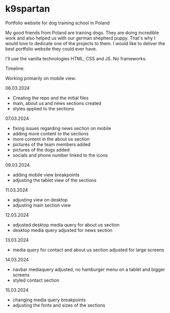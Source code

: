 # k9spartan
Portfolio website for dog training school in Poland

My good friends from Poland are training dogs. They are doing incredible work and also helped us with our german shepherd puppy. That's why I would love to dedicate one of the projects to them. I would like to deliver the best portfolio website they could ever have.

I'll use the vanilla technologies HTML, CSS and JS. No frameworks.

Timeline:

Working primarily on mobile view.

06.03.2024
- Creating the repo and the initial files
- main, about us and news sections created
- styles applied to the sections

07.03.2024
 - fixing issues regarding news section on mobile
 - adding more content to the sections
 - more content in the about us section
 - pictures of the team members added
 - pictures of the dogs added
 - socials and phone number linked to the icons


09.03.2024
- adding mobile view breakpoints
- adjusting the tablet view of the sections


11.03.2024
- adjusting view on desktop
- adjusting main section view


12.03.2024
- adjusted desktop media query for about us section
- desktop media query adjusted for news section


13.03.2024
- media query for contact and about us section adjusted for large screens


14.03.2024
- navbar mediaquery adjusted, no hamburger menu on a tablet and bigger screens
- styled contact section


15.03.2024
- changing media query breakpoints
- adjusting the fonts and sizes of the sections
